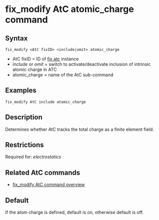 # fix_modify AtC atomic_charge command

## Syntax

    fix_modify <AtC fixID> <include|omit> atomic_charge

-   AtC fixID = ID of [fix atc](fix_atc) instance
-   *include* or *omit* = switch to activate/deactivate inclusion of
    intrinsic atomic charge in ATC
-   atomic_charge = name of the AtC sub-command

## Examples

``` LAMMPS
fix_modify AtC include atomic_charge
```

## Description

Determines whether AtC tracks the total charge as a finite element
field.

## Restrictions

Required for: *electrostatics*

## Related AtC commands

-   [fix_modify AtC command overview](atc_fix_modify)

## Default

If the atom charge is defined, default is on, otherwise default is off.
